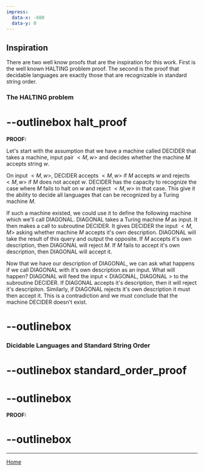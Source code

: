 ```yaml
---
impress:
  data-x: -600
  data-y: 0
---
```


## Inspiration

There are two well know proofs that are the inspiration for this work.  First is the well known HALTING problem proof.  The second is the proof that decidable languages are exactly those that are recognizable in standard string order.

### The HALTING problem



# --outlinebox halt_proof

**PROOF:**

Let's start with the assumption that we have a machine called DECIDER that takes a machine, input pair $<M,w>$ and decides whether the machine $M$ accepts string $w$.

On input $<M,w>$, DECIDER accepts $<M,w>$ if $M$ accepts $w$ and rejects $<M,w>$ if $M$ does not accept $w$. DECIDER has the capacity to recognize the case where $M$ fails to halt on $w$ and reject $<M,w>$ in that case.  This give it the ability to decide all languages that can be recognized by a Turing machine $M$.    

If such a machine existed, we could use it to define the following machine which we'll call DIAGONAL.  DIAGONAL takes a Turing machine $M$ as input.  It then makes a call to subroutine DECIDER.  It gives DECIDER the input $<M, M>$ asking whether machine $M$ accepts it's own description.  DIAGONAL will take the result of this query and output the opposite.  If $M$ accepts it's own description, then DIAGONAL will reject $M$.  If $M$ fails to accept it's own description, then DIAGONAL will accept it.

Now that we have our description of DIAGONAL, we can ask what happens if we call DIAGONAL with it's own description as an input.  What will happen?  DIAGONAL will feed the input < DIAGONAL, DIAGONAL > to the subroutine DECIDER.  If DIAGONAL accepts it's description, then it will reject it's descripiton.  Similarly, if DIAGONAL rejects it's own description it must then accept it.  This is a contradiction and we must conclude that the machine DECIDER doesn't exist.  


# --outlinebox

### Dicidable Languages and Standard String Order

# --outlinebox standard_order_proof

# --outlinebox

**PROOF:**



# --outlinebox
---

[Home](:@Home)
